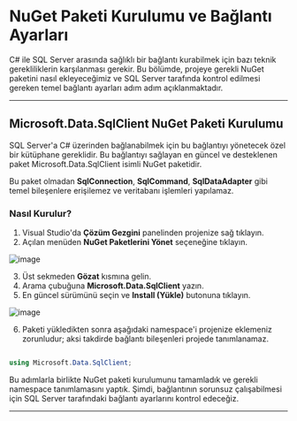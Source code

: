 # NuGet Paketi Kurulumu ve Bağlantı Ayarları 

C# ile SQL Server arasında sağlıklı bir bağlantı kurabilmek için bazı teknik gerekliliklerin karşılanması gerekir. Bu bölümde, projeye gerekli NuGet paketini nasıl ekleyeceğimiz ve SQL Server tarafında kontrol edilmesi gereken temel bağlantı ayarları adım adım açıklanmaktadır.

---

## Microsoft.Data.SqlClient NuGet Paketi Kurulumu

SQL Server'a C# üzerinden bağlanabilmek için bu bağlantıyı yönetecek özel bir kütüphane gereklidir. Bu bağlantıyı sağlayan en güncel ve desteklenen paket Microsoft.Data.SqlClient isimli NuGet paketidir.

Bu paket olmadan **SqlConnection**, **SqlCommand**, **SqlDataAdapter** gibi temel bileşenlere erişilemez ve veritabanı işlemleri yapılamaz.

### Nasıl Kurulur?

1. Visual Studio'da **Çözüm Gezgini** panelinden projenize sağ tıklayın.
2. Açılan menüden **NuGet Paketlerini Yönet** seçeneğine tıklayın.

![image](https://github.com/user-attachments/assets/6c403ebb-2833-4ef9-99de-711369edd434)

3. Üst sekmeden **Gözat** kısmına gelin.
4. Arama çubuğuna **Microsoft.Data.SqlClient** yazın.
5. En güncel sürümünü seçin ve **Install (Yükle)** butonuna tıklayın.

![image](https://github.com/user-attachments/assets/1530b956-835f-4d19-a14d-f64d19a98afe)

6. Paketi yükledikten sonra aşağıdaki namespace'i projenize eklemeniz zorunludur; aksi takdirde bağlantı bileşenleri projede tanımlanamaz.

```csharp

using Microsoft.Data.SqlClient;

```

Bu adımlarla birlikte NuGet paketi kurulumunu tamamladık ve gerekli namespace tanımlamasını yaptık. Şimdi, bağlantının sorunsuz çalışabilmesi için SQL Server tarafındaki bağlantı ayarlarını kontrol edeceğiz.

---
